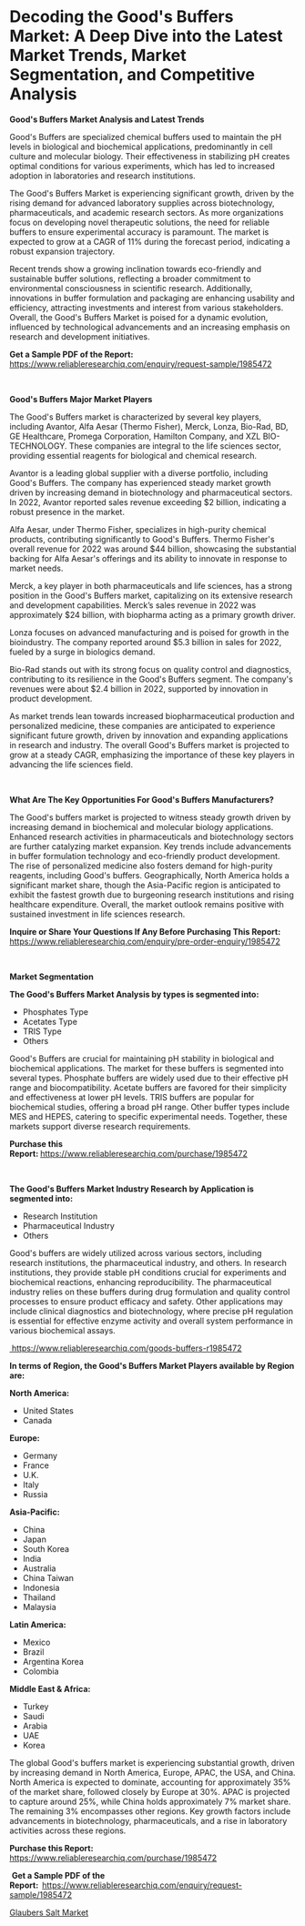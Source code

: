 <p><h1>Decoding the Good's Buffers Market: A Deep Dive into the Latest Market Trends, Market Segmentation, and Competitive Analysis</h1></p><p><strong>Good's Buffers Market Analysis and Latest Trends</strong></p>
<p><p>Good's Buffers are specialized chemical buffers used to maintain the pH levels in biological and biochemical applications, predominantly in cell culture and molecular biology. Their effectiveness in stabilizing pH creates optimal conditions for various experiments, which has led to increased adoption in laboratories and research institutions.</p><p>The Good's Buffers Market is experiencing significant growth, driven by the rising demand for advanced laboratory supplies across biotechnology, pharmaceuticals, and academic research sectors. As more organizations focus on developing novel therapeutic solutions, the need for reliable buffers to ensure experimental accuracy is paramount. The market is expected to grow at a CAGR of 11% during the forecast period, indicating a robust expansion trajectory. </p><p>Recent trends show a growing inclination towards eco-friendly and sustainable buffer solutions, reflecting a broader commitment to environmental consciousness in scientific research. Additionally, innovations in buffer formulation and packaging are enhancing usability and efficiency, attracting investments and interest from various stakeholders. Overall, the Good's Buffers Market is poised for a dynamic evolution, influenced by technological advancements and an increasing emphasis on research and development initiatives.</p></p>
<p><strong>Get a Sample PDF of the Report:&nbsp;</strong> <a href="https://www.reliableresearchiq.com/enquiry/request-sample/1985472?utm_campaign=3103&utm_medium=2&utm_source=Github&utm_content=ia&utm_term=01042025&utm_id=goods-buffers">https://www.reliableresearchiq.com/enquiry/request-sample/1985472</a></p>
<p>&nbsp;</p>
<p><strong>Good's Buffers Major Market Players</strong></p>
<p><p>The Good's Buffers market is characterized by several key players, including Avantor, Alfa Aesar (Thermo Fisher), Merck, Lonza, Bio-Rad, BD, GE Healthcare, Promega Corporation, Hamilton Company, and XZL BIO-TECHNOLOGY. These companies are integral to the life sciences sector, providing essential reagents for biological and chemical research.</p><p>Avantor is a leading global supplier with a diverse portfolio, including Good's Buffers. The company has experienced steady market growth driven by increasing demand in biotechnology and pharmaceutical sectors. In 2022, Avantor reported sales revenue exceeding $2 billion, indicating a robust presence in the market.</p><p>Alfa Aesar, under Thermo Fisher, specializes in high-purity chemical products, contributing significantly to Good's Buffers. Thermo Fisher's overall revenue for 2022 was around $44 billion, showcasing the substantial backing for Alfa Aesar's offerings and its ability to innovate in response to market needs.</p><p>Merck, a key player in both pharmaceuticals and life sciences, has a strong position in the Good's Buffers market, capitalizing on its extensive research and development capabilities. Merck’s sales revenue in 2022 was approximately $24 billion, with biopharma acting as a primary growth driver.</p><p>Lonza focuses on advanced manufacturing and is poised for growth in the bioindustry. The company reported around $5.3 billion in sales for 2022, fueled by a surge in biologics demand.</p><p>Bio-Rad stands out with its strong focus on quality control and diagnostics, contributing to its resilience in the Good's Buffers segment. The company's revenues were about $2.4 billion in 2022, supported by innovation in product development.</p><p>As market trends lean towards increased biopharmaceutical production and personalized medicine, these companies are anticipated to experience significant future growth, driven by innovation and expanding applications in research and industry. The overall Good's Buffers market is projected to grow at a steady CAGR, emphasizing the importance of these key players in advancing the life sciences field.</p></p>
<p>&nbsp;</p>
<p><strong>What Are The Key Opportunities For Good's Buffers Manufacturers?</strong></p>
<p><p>The Good's buffers market is projected to witness steady growth driven by increasing demand in biochemical and molecular biology applications. Enhanced research activities in pharmaceuticals and biotechnology sectors are further catalyzing market expansion. Key trends include advancements in buffer formulation technology and eco-friendly product development. The rise of personalized medicine also fosters demand for high-purity reagents, including Good's buffers. Geographically, North America holds a significant market share, though the Asia-Pacific region is anticipated to exhibit the fastest growth due to burgeoning research institutions and rising healthcare expenditure. Overall, the market outlook remains positive with sustained investment in life sciences research.</p></p>
<p><strong>Inquire or Share Your Questions If Any Before Purchasing This Report:</strong> <a href="https://www.reliableresearchiq.com/enquiry/pre-order-enquiry/1985472?utm_campaign=3103&utm_medium=2&utm_source=Github&utm_content=ia&utm_term=01042025&utm_id=goods-buffers">https://www.reliableresearchiq.com/enquiry/pre-order-enquiry/1985472</a></p>
<p>&nbsp;</p>
<p><strong>Market Segmentation</strong></p>
<p><strong>The Good's Buffers Market Analysis by types is segmented into:</strong></p>
<p><ul><li>Phosphates Type</li><li>Acetates Type</li><li>TRIS Type</li><li>Others</li></ul></p>
<p><p>Good's Buffers are crucial for maintaining pH stability in biological and biochemical applications. The market for these buffers is segmented into several types. Phosphate buffers are widely used due to their effective pH range and biocompatibility. Acetate buffers are favored for their simplicity and effectiveness at lower pH levels. TRIS buffers are popular for biochemical studies, offering a broad pH range. Other buffer types include MES and HEPES, catering to specific experimental needs. Together, these markets support diverse research requirements.</p></p>
<p><strong>Purchase this Report:&nbsp;</strong><a href="https://www.reliableresearchiq.com/purchase/1985472?utm_campaign=3103&utm_medium=2&utm_source=Github&utm_content=ia&utm_term=01042025&utm_id=goods-buffers">https://www.reliableresearchiq.com/purchase/1985472</a></p>
<p>&nbsp;</p>
<p><strong>The Good's Buffers Market Industry Research by Application is segmented into:</strong></p>
<p><ul><li>Research Institution</li><li>Pharmaceutical Industry</li><li>Others</li></ul></p>
<p><p>Good's buffers are widely utilized across various sectors, including research institutions, the pharmaceutical industry, and others. In research institutions, they provide stable pH conditions crucial for experiments and biochemical reactions, enhancing reproducibility. The pharmaceutical industry relies on these buffers during drug formulation and quality control processes to ensure product efficacy and safety. Other applications may include clinical diagnostics and biotechnology, where precise pH regulation is essential for effective enzyme activity and overall system performance in various biochemical assays.</p></p>
<p><a href="https://www.reliableresearchiq.com/goods-buffers-r1985472?utm_campaign=3103&utm_medium=2&utm_source=Github&utm_content=ia&utm_term=01042025&utm_id=goods-buffers">&nbsp;https://www.reliableresearchiq.com/goods-buffers-r1985472</a></p>
<p><strong>In terms of Region, the Good's Buffers Market Players available by Region are:</strong></p>
<p>
    <p> <strong> North America: </strong>
        <ul>
            <li>United States</li>
            <li>Canada</li>
        </ul>
        </p> 
    <p> <strong> Europe: </strong>
        <ul>
            <li>Germany</li>
            <li>France</li>
            <li>U.K.</li>
            <li>Italy</li>
            <li>Russia</li>
        </ul>
        </p> 
    <p> <strong> Asia-Pacific: </strong>
        <ul>
            <li>China</li>
            <li>Japan</li>
            <li>South Korea</li>
            <li>India</li>
            <li>Australia</li>
            <li>China Taiwan</li>
            <li>Indonesia</li>
            <li>Thailand</li>
            <li>Malaysia</li>
        </ul>
        </p> 
    <p> <strong> Latin America: </strong>
        <ul>
            <li>Mexico</li>
            <li>Brazil</li>
            <li>Argentina Korea</li>
            <li>Colombia</li>
        </ul>
        </p> 
    <p> <strong> Middle East & Africa: </strong>
        <ul>
            <li>Turkey</li>
            <li>Saudi</li>
            <li>Arabia</li>
            <li>UAE</li>
            <li>Korea</li>
        </ul>
    </p>
    </p>
<p><p>The global Good's buffers market is experiencing substantial growth, driven by increasing demand in North America, Europe, APAC, the USA, and China. North America is expected to dominate, accounting for approximately 35% of the market share, followed closely by Europe at 30%. APAC is projected to capture around 25%, while China holds approximately 7% market share. The remaining 3% encompasses other regions. Key growth factors include advancements in biotechnology, pharmaceuticals, and a rise in laboratory activities across these regions.</p></p>
<p><strong>Purchase this Report: </strong><a href="https://www.reliableresearchiq.com/purchase/1985472?utm_campaign=3103&utm_medium=2&utm_source=Github&utm_content=ia&utm_term=01042025&utm_id=goods-buffers">https://www.reliableresearchiq.com/purchase/1985472</a></p>
<p>&nbsp;<strong>Get a Sample PDF of the Report:&nbsp;&nbsp;</strong><a href="https://www.reliableresearchiq.com/enquiry/request-sample/1985472?utm_campaign=3103&utm_medium=2&utm_source=Github&utm_content=ia&utm_term=01042025&utm_id=goods-buffers">https://www.reliableresearchiq.com/enquiry/request-sample/1985472</a></p>
<p><strong></strong></p>
<p><p><a href="https://github.com/wakerizaak8g/Market-Research-Report-List-1/blob/main/glaubers-salt-market.md?utm_campaign=3103&utm_medium=2&utm_source=Github&utm_content=ia&utm_term=01042025&utm_id=goods-buffers">Glaubers Salt Market</a></p></p>
